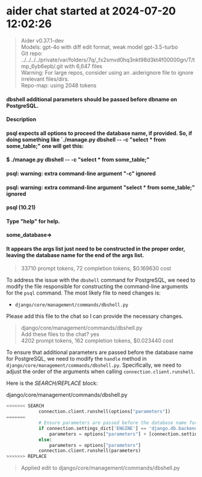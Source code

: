 
# aider chat started at 2024-07-20 12:02:26

> Aider v0.37.1-dev  
> Models: gpt-4o with diff edit format, weak model gpt-3.5-turbo  
> Git repo: ../../../../private/var/folders/7q/_fx2smvd0hq3nkt98d3kt4f00000gn/T/tmp_6yb6epb/.git with 6,647 files  
> Warning: For large repos, consider using an .aiderignore file to ignore irrelevant files/dirs.  
> Repo-map: using 2048 tokens  

#### dbshell additional parameters should be passed before dbname on PostgreSQL.  
#### Description  
#### 	  
#### psql expects all options to proceed the database name, if provided. So, if doing something like `./manage.py dbshell -- -c "select * from some_table;" one will get this:  
#### $ ./manage.py dbshell -- -c "select * from some_table;"  
#### psql: warning: extra command-line argument "-c" ignored  
#### psql: warning: extra command-line argument "select * from some_table;" ignored  
#### psql (10.21)  
#### Type "help" for help.  
#### some_database=>  
#### It appears the args list just need to be constructed in the proper order, leaving the database name for the end of the args list.  
> 33710 prompt tokens, 72 completion tokens, $0.169630 cost  

To address the issue with the `dbshell` command for PostgreSQL, we need to modify the file responsible for constructing the command-line arguments for the `psql` command. The most likely file to need changes is:

- `django/core/management/commands/dbshell.py`

Please add this file to the chat so I can provide the necessary changes.

> django/core/management/commands/dbshell.py  
> Add these files to the chat? yes  
> 4202 prompt tokens, 162 completion tokens, $0.023440 cost  

To ensure that additional parameters are passed before the database name for PostgreSQL, we need to modify the `handle` method in `django/core/management/commands/dbshell.py`. Specifically, we need to adjust the order of the arguments when calling `connection.client.runshell`.

Here is the *SEARCH/REPLACE* block:

django/core/management/commands/dbshell.py
```python
<<<<<<< SEARCH
            connection.client.runshell(options["parameters"])
=======
            # Ensure parameters are passed before the database name for PostgreSQL
            if connection.settings_dict['ENGINE'] == 'django.db.backends.postgresql':
                parameters = options["parameters"] + [connection.settings_dict['NAME']]
            else:
                parameters = options["parameters"]
            connection.client.runshell(parameters)
>>>>>>> REPLACE
```

> Applied edit to django/core/management/commands/dbshell.py  
